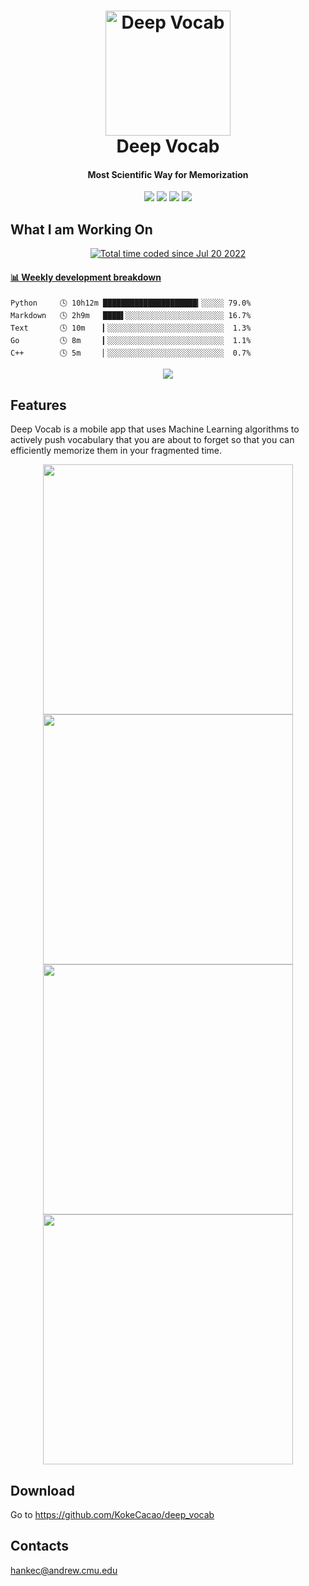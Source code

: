 <h1 align="center">
  <img src="https://kokecacao.me/static/img/deep_vocab.png" alt="Deep Vocab" width="200">
  <br>Deep Vocab<br>
</h1>

<h4 align="center">Most Scientific Way for Memorization</h4>

<p align="center">
  <img src="https://api.codemagic.io/apps/611d38a986db0df7ae0505e0/611d38a986db0df7ae0505df/status_badge.svg">
  <img src="https://img.shields.io/github/v/release/kokecacao/deep_vocab?include_prereleases">
  <img src="https://img.shields.io/github/last-commit/kokecacao/deep_vocab">
  <img src="https://img.shields.io/website?down_message=offline&up_message=online&url=https%3A%2F%2Fwww.kokecacao.me">
</p>

## What I am Working On
<p align="center">
  <a href="https://wakatime.com/@5d39136d-911d-4ceb-9dae-178d9dbef0cd"><img src="https://wakatime.com/badge/user/5d39136d-911d-4ceb-9dae-178d9dbef0cd.svg" alt="Total time coded since Jul 20 2022" /></a>
</p>

<!-- waka-box start -->
#### <a href="https://gist.github.com/5db7183a9e07f1193716cb2b94e5d0e1" target="_blank">📊 Weekly development breakdown</a>
```text
Python     🕓 10h12m █████████████████████▎░░░░░ 79.0%
Markdown   🕓 2h9m   ████▌░░░░░░░░░░░░░░░░░░░░░░ 16.7%
Text       🕓 10m    ▎░░░░░░░░░░░░░░░░░░░░░░░░░░  1.3%
Go         🕓 8m     ▎░░░░░░░░░░░░░░░░░░░░░░░░░░  1.1%
C++        🕓 5m     ▏░░░░░░░░░░░░░░░░░░░░░░░░░░  0.7%
```
<!-- Powered by https://github.com/YouEclipse/waka-box-go . -->
<!-- waka-box end -->

<p align="center">
  <img src="https://count.getloli.com/get/@:koke_cacao?theme=rule34">
</p>

## Features

Deep Vocab is a mobile app that uses Machine Learning algorithms to actively push vocabulary that you are about to forget so that you can efficiently memorize them in your fragmented time.

<p align="center">
  <img src="https://kokecacao.me/static/img/deep_vocab_01.png" height="400">
  <img src="https://kokecacao.me/static/img/deep_vocab_02.png" height="400">
  <img src="https://kokecacao.me/static/img/deep_vocab_03.png" height="400">
  <img src="https://kokecacao.me/static/img/deep_vocab_04.png" height="400">
</p>

## Download

Go to https://github.com/KokeCacao/deep_vocab

## Contacts

hankec@andrew.cmu.edu

